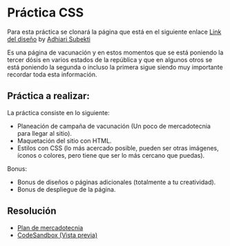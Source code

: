 # Práctica CSS

Para esta práctica se clonará la página que está en el siguiente enlace [Link del diseño](landing_vacunacion.png) by [Adhiari Subekti](https://dribbble.com/Adhiari_is)

Es una página de vacunación y en estos momentos que se está poniendo la tercer dósis en varios estados de la república y que en algunos otros se está poniendo la segunda o incluso la primera sigue siendo muy importante recordar toda esta información.

## Práctica a realizar:

La práctica consiste en lo siguiente:
- Planeación de campaña de vacunación (Un poco de mercadotecnia para llegar al sitio).
- Maquetación del sitio con HTML.
- Estilos con CSS (lo más acercado posible, pueden ser otras imágenes, íconos o colores, pero tiene que ser lo más cercano que puedas).

Bonus:
- Bonus de diseños o páginas adicionales (totalmente a tu creatividad).
- Bonus de despliegue de la página.

## Resolución
- [Plan de mercadotecnia](plan_de_mercadotecnia.pdf)
- [CodeSandbox (Vista previa)](https://rebrand.ly/CSSVacunacion)